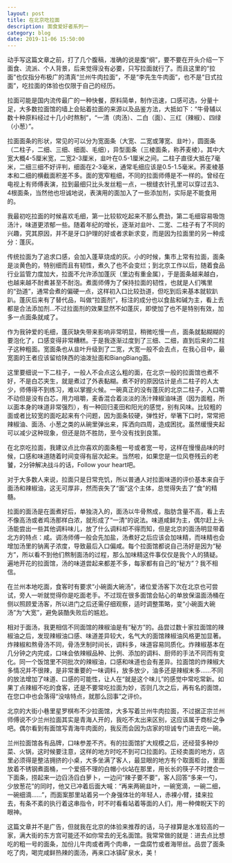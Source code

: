 ```yaml
---
layout: post
title: 在北京吃拉面
description: 面食爱好者系列一
category: blog
date: 2019-11-06 15:50:00
---
```




动手写这篇文章之前，打了几个腹稿，准确的说是腹“纲”，要不要在开头介绍一下面食、流派、个人背景，后来觉得没有必要，只写拉面就行了。而且这里的“拉面”也仅指分布极广的清真“兰州牛肉拉面”，不是“李先生牛肉面”，也不是“日式拉面”，吃拉面的体验也仅限于自己的经历。

拉面可能是国内流传最广的一种快餐，原料简单，制作迅速，口感可选，分量十足，大多数拉面馆的墙上会贴着拉面的来源以及品鉴方法，大抵如下：“牛骨辅以数十种原料经过十几小时熬制”，“一清（肉汤）、二白（面）、三红（辣椒）、四绿（小葱）”。

拉面面条的形状，常见的可以分为宽面条（大宽、二宽或薄宽、韭叶），圆面条（二柱子，二细、三细、细面、毛细），异型面条（三棱面条，称荞麦棱）。其中大宽大概4-5厘米宽，二宽2-3厘米，韭叶在0.5-1厘米之间。二柱子直径大抵在7毫米，二细三细不好评判，细面在2-3毫米，通常毛细应该是0.5-1.5毫米。荞麦棱基本和二细的横截面积差不多。面的宽窄粗细，不同的拉面师傅是不一样的。曾经在电视上有师傅表演，拉到最细只比头发丝粗一点，一根缝衣针孔里可以穿过去3、4根面条，当然他也坦诚地说，表演用的面加入了一些添加剂，实际是不能食用的。

我最初吃拉面的时候喜欢毛细，第一比较软吃起来不那么费劲，第二毛细容易吸饱汤汁，味道更浓郁一些。随着年纪的增长，逐渐对韭叶、二宽、二柱子有了不同的兴趣，究其原因，并不是牙口护理的好或者求新求变，而是因为拉面里的另一种成分：蓬灰。

传统拉面为了追求口感，会加入蓬草烧成的灰。小的时候，集市上常有拉面，面条是淡黄色的，特别细而且有韧性，煮久了也不会变烂；到北京工作以后，随着食品行业监管力度加大，拉面不允许添加蓬灰（里边有重金属），于是面条越来越白，也越来越不耐煮甚至不耐泡。煮面师傅为了保持拉面的韧性，也就是人们嘴里的“劲道”，通常会煮的偏硬一点，这样初入口比较劲道，但吃到后来基本就软趴趴。蓬灰后来有了替代品，叫做“拉面剂”，标注的成分也以食盐和碱为主，看上去都是合法添加剂…不过拉面剂的效果显然不如蓬灰，即使加了也不是特别有效，加多一点面条就咸了。

作为我钟爱的毛细，蓬灰缺失带来影响非常明显，稍微吃慢一点，面条就黏糊糊的要泡化了，口感变得非常糟糕。于是我逐渐过度到了三细、二细，直到后来的二柱子这种粗面。宽面条也从韭叶升级到了二宽，大宽一般不会去点，在我心目中，最宽面的王者应该留给陕西的油泼扯面和BiangBiang面。

这里要细说一下二柱子，一般人不会点这么粗的面，在北京一般的拉面馆也煮不好，不是白芯夹生，就是煮过了外表黏糊。煮不好的原因估计是点二柱子的人太少，师傅得不到练习，难以掌握火候。一碗真正的没有蓬灰的北京二柱子，入口嚼不动但是没有白芯，用力咀嚼，麦香混合着淡淡的汤汁辣椒油味道（因为面粗，所以面本身的味道非常强烈），有一种回归麦田和阳光的感觉，别有风味。比较粗的面或者比较宽的面吃起来有个问题，因为面条较硬，弹性好，举箸下口时，常常把辣椒油、面汤、小葱之类的从碗里弹出来，挥洒向四周，造成困扰。虽然缓慢夹起可以减少这种现象，但还是防不胜防，至今没有找到良策。

在北京吃拉面，我建议点比你喜欢的面条粗一号或者宽一号，这样在慢慢品味的时候，口感和味道随着时间变得有层次起来。当然啦，如果您是一位风卷残云的老饕，2分钟解决战斗的话，Follow your heart吧。

对于大多数人来说，拉面只是日常充饥，所以普通人对拉面味道的评价基本来自于面汤和辣椒油，这无可厚非，然而丧失了“面”这个主体，总觉得失去了“食”的精髓。

拉面的面汤是在面煮好后，单独浇入的，面汤以牛骨熬成，脂肪含量不高，看上去不像高汤或者鸡汤那样白浓，就形成了“一清”的说法。味道咸鲜为主，偶尔赶上头汤能尝出一些其他调料味儿，放了什么调料却不得而知，但是北京的面汤明显带着北方的特点：咸。调汤师傅一般会先加盐，汤煮好之后应该会加味精，而味精也会增加汤里的钠离子浓度，导致最后入口偏咸。每个拉面馆都说自己汤好是因为“秘方”，所以看不到他们熬制面汤的过程，那么加味精这件事仅仅是我个人的猜疑。遍地开花的拉面馆，汤的味道尝起来都差不多，每家都有自己的“秘方”？我不相信。

在兰州本地吃面，食客时有要求“小碗面大碗汤”，诸位爱汤客下次在北京也可尝试，旁人一听就觉得你是吃面老手。不过现在很多面馆会贴心的单放保温面汤桶在侧以照顾爱汤客，所以进门之后还需仔细观察，适时调整策略，变“小碗面大碗汤”为“大宽”，避免装酷失败后的尴尬。

相对于面汤，我更相信不同面馆的辣椒油是有“秘方”的。品尝过数十家拉面馆的辣椒油之后，发现辣椒油口感、味道差异较大，名气大的面馆辣椒油风格更加显著。炸辣椒和熬骨汤不同，骨汤烹制时间长，调料多，味道容易同质化。炸辣椒基本在几分钟之内完成，口味会依辣椒品种、比例、添加的调料、厨师的手法不同而有变化。同一个饭馆里不同批次的辣椒油，口感和味道也会有差异。拉面馆的炸辣椒大多情况并不很辣，是非常重要的一味调料，放多放少，油多还是辣椒末多……不同的放法增加了味道、口感的可能性，让人在“就是这个味儿”的感觉中常吃常新。如果丁点辣椒不吃的食客，还是不要常吃拉面为妙，否则几次之后，再有名的面馆，在您口中也会落得“没啥特点，就那么回事”之评价。

北京的大街小巷里星罗棋布不少拉面馆，大多写着兰州牛肉拉面，不过据正宗兰州师傅说不少兰州拉面其实是青海人开的，我吃不太出来区别，这应该属于商标之争吧。偶尔看到有面馆写青海牛肉面的，我反而会因为店家的坦诚专门进去吃一碗。

兰州拉面馆各有品牌，口味参差不齐。有的拉面馆扩大规模之后，还经营多种炒菜、火锅，这时候要注意，这样的地方时吃不到可口拉面的。正经卖面的地方，店里必须得是整洁拥挤的小桌，大多坐满了客人，最显眼的地方有个取面柜台，里面放着不锈钢煮面桶，一个爱搭不理的白帽小伙站在那里，用长长的筷子不时搅合一下面条，捞起来一边舀汤舀白萝卜，一边问“辣子要不要”，客人回答“多来一勺，少放葱花”的同时，他又已冲着后面大喊：“再来两碗韭叶，一碗宽滴，一碗二细，一碗细滴……”，而面案那里站着另一个身强体壮的年轻人，赤裸小臂，揉来拉去，有条不紊的执行着这串指令，时不时看看站着等面的人们，用一种俾睨天下的眼神。

这篇文章并不是广告，但就我在北京的体验来推荐的话，马子禄算是水准较高的一家，满大街的东方宫可能还不如你常去的无名面馆。我常常做的就是：进去点比想吃的粗一号的面条，加份儿牛肉或者两个肉串，一盘腐竹或者海带丝。品尝了面条吃了肉，喝完咸鲜热辣的面汤，再来口冰镇矿泉水，美！